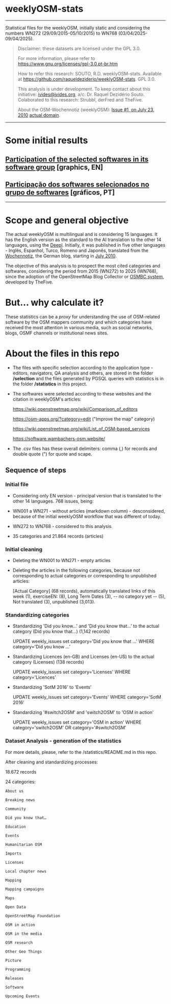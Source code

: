 # weeklyOSM-stats

---

Statistical files for the weeklyOSM, initially static and considering the numbers WN272 (29/09/2015-05/10/2015) to WN768 (03/04/2025-09/04/2025).

> Disclaimer: these datasets are licensed under the GPL 3.0.
> 
> For more information, please refer to <https://www.gnu.org/licenses/gpl-3.0.pt-br.htm>
> 
> How to refer this research: SOUTO, R.D. weeklyOSM-stats. Available at https://github.com/raqueldeziderio/weeklyOSM-stats. GPL 3.0.
> 
> This analysis is under development. To keep contact about this initiative: ivides@ivides.org, a/c: Dr. Raquel Dezidério Souto. Colaborated to this research: Strubbl, derFred and TheFive.
> 
> About the OSM-Wochennotiz (weeklyOSM): [Issue #1, on July 23, 2010](https://blog.openstreetmap.de/blog/2010/07/osm-wochennotiz-nr-1/) [actual domain](https://weeklyosm.eu/).
>

---

# Some initial results


## [Participation of the selected softwares in its software group](https://github.com/raqueldeziderio/weeklyOSM-stats/tree/main/graphs_software_in_group) [graphics, EN]

## [Participação dos softwares selecionados no grupo de softwares](https://github.com/raqueldeziderio/weeklyOSM-stats/tree/main/graficos_software_no_grupo) [gráficos, PT]

---

# Scope and general objective

The actual weeklyOSM is multilingual and is considering 15 languages. It has the English version as the standard to the AI translation to the other 14 languages, using the [Deepl](https://www.deepl.com/). Initially, it was published in five other languages - Inglês, Espanhol, Turco, Romeno and Japonês, translated from the [Wochennotiz](https://wiki.openstreetmap.org/wiki/Wochennotiz), the German blog, starting in [July 2010](http://blog.openstreetmap.de/blog/2010/07/osm-wochennotiz-nr-1/).

The objective of this analysis is to prospect the most cited categories and softwares, considering the period from 2015 (WN272) to 2025 (WN768), since the adoption of the OpenStreetMap Blog Collector or [OSMBC system](https://github.com/TheFive/osmbc), developed by TheFive.

# But... why calculate it?

These statistics can be a *proxy* for understanding the use of OSM-related software by the OSM mappers community and which categories have received the most attention in various media, such as social networks, blogs, OSMF channels or institutional news sites.


# About the files in this repo

* The files with specific selection according to the application type - editors, navigators, QA analysis and others, are stored in the folder **/selection** and the files generated by PGSQL queries with statistics is in the folder **/statistics** in this project. 

* The softwares were selected according to these websites and the citation in weeklyOSM's articles:


   <https://wiki.openstreetmap.org/wiki/Comparison_of_editors>
   
   
   <https://osm-apps.org/?category=edit> ("Improve the map" category)
   
   
   <https://wiki.openstreetmap.org/wiki/List_of_OSM-based_services>
  

  <https://software.wambachers-osm.website/>
  

* The .csv files has these overall delimiters: comma (,) for records and double quote (") for quote and scape.


## Sequence of steps 

### Initial file

* Considering only EN version - principal version that is translated to the other 14 languages.
   768 issues, being:
  
* WN001 a WN271 - without articles (markdown column) - desconsidered, because of the initial weeklyOSM workflow that 
         was different of today.    

* WN272 to WN768 - considered to this analysis

* 35 categories and 21.864 records (articles)
  
### Initial cleaning

* Deleting the WN001 to WN271 - empty articles
   
* Deleting the articles in the following categories, because not corresponding to actual categories or corresponding to 
   unpublished articles:
   
   [Actual Category] (68 records), automatically translated links of this week (1), exerciseEN: (8), Long Term Dates (3),
   -- no category yet -- (5), Not translated (3), unpublished (3,013). 
        
### Standardizing categories
   
* Standardizing 'Did you know...' and 'Did you know that...'  to the actual category (Did you know that...) (1,142 records)

   UPDATE weekly_issues set category='Did you know that …' WHERE category='Did you know …'
   
   
* Standardizing Licences (en-GB) and Licenses (en-US) to the actual category (Licenses) (138 records)

   UPDATE weekly_issues set category='Licenses' WHERE category='Licences'
  

* Standardizing 'SotM 2016' to 'Events'

  UPDATE weekly_issues set category='Events' WHERE category='SotM 2016'
    
* Standardizing '#switch2OSM' and 'switch2OSM' to 'OSM in action'

  UPDATE weekly_issues set category='OSM in action' WHERE category='switch2OSM' OR category='#switch2OSM'
   
### Dataset Analysis - generation of the statistics
   
For more details, please, refer to the /statistics/README.md in this repo.

After cleaning and standardizing processes:

18.672 records
   
24 categories:

    About us
   
    Breaking news
   
    Community
   
    Did you know that…
   
    Education
   
    Events
   
    Humanitarian OSM
   
    Imports
   
    Licenses
   
    Local chapter news
   
    Mapping
   
    Mapping campaigns
   
    Maps
   
    Open Data
   
    OpenStreetMap Foundation
   
    OSM in action
   
    OSM in the media
   
    OSM research
   
    Other Geo Things
   
    Picture
   
    Programming
   
    Releases
   
    Software
   
    Upcoming Events
      
   

